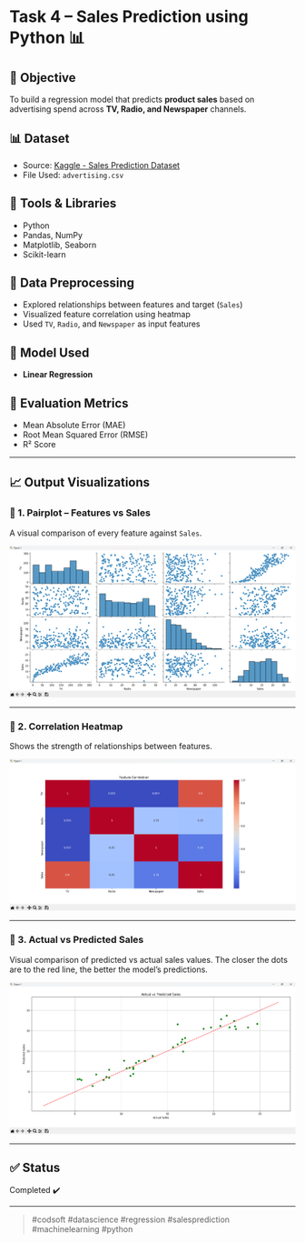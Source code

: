 # Task 4 – Sales Prediction using Python 📊

## 📌 Objective
To build a regression model that predicts **product sales** based on advertising spend across **TV, Radio, and Newspaper** channels.

## 📊 Dataset
- Source: [Kaggle - Sales Prediction Dataset](https://www.kaggle.com/code/ashydv/sales-prediction-simple-linear-regression/input)
- File Used: `advertising.csv`

## 🧰 Tools & Libraries
- Python
- Pandas, NumPy
- Matplotlib, Seaborn
- Scikit-learn

## 🔧 Data Preprocessing
- Explored relationships between features and target (`Sales`)
- Visualized feature correlation using heatmap
- Used `TV`, `Radio`, and `Newspaper` as input features

## 🧠 Model Used
- **Linear Regression**

## 🧪 Evaluation Metrics
- Mean Absolute Error (MAE)
- Root Mean Squared Error (RMSE)
- R² Score

---

## 📈 Output Visualizations

### 🔹 1. Pairplot – Features vs Sales
A visual comparison of every feature against `Sales`.

![Pairplot](Task-4.1.png)

---

### 🔹 2. Correlation Heatmap
Shows the strength of relationships between features.

![Heatmap](Task-4.2.png)

---

### 🔹 3. Actual vs Predicted Sales
Visual comparison of predicted vs actual sales values. The closer the dots are to the red line, the better the model’s predictions.

![Actual vs Predicted](Task-4.3.png)

---

## ✅ Status
Completed ✔️

---

> #codsoft #datascience #regression #salesprediction #machinelearning #python
